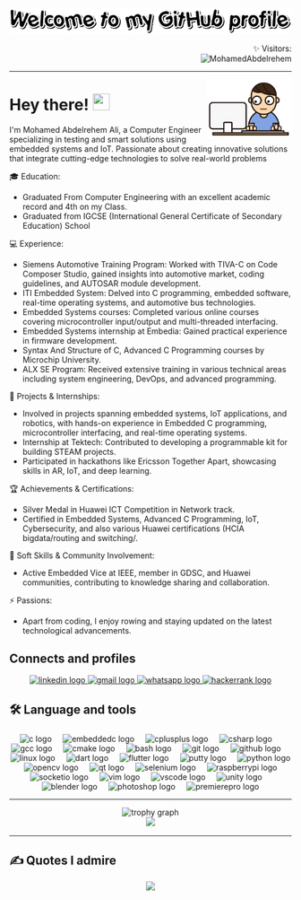 <div align="center">
	<img src = "./images/Welcome.gif" > 
</div>

<p align="right">✨ Visitors: <br>   <img src="https://komarev.com/ghpvc/?username=MohamedAbdelrehem" alt="MohamedAbdelrehem" /> </p>

---------------------------------------------------------------------------------------------------------------------------------------------------------------------------------


<img width="30%" align="right" alt="Github" src="./images/coding.gif" />


# Hey there! <img src = "https://raw.githubusercontent.com/rahulbanerjee26/githubProfileReadmeGenerator/main/gifs/wave.gif" width = 30px height='30px'> 
I'm Mohamed Abdelrehem Ali, a Computer Engineer specializing in testing and smart solutions using embedded systems and IoT. Passionate about creating innovative solutions that integrate cutting-edge technologies to solve real-world problems

🎓 Education:
- Graduated From Computer Engineering with an excellent academic record and 4th on my Class.
- Graduated from IGCSE (International General Certificate of Secondary Education) School

💻 Experience:
- Siemens Automotive Training Program: Worked with TIVA-C on Code Composer Studio, gained insights into automotive market, coding guidelines, and AUTOSAR module development.
- ITI Embedded System: Delved into C programming, embedded software, real-time operating systems, and automotive bus technologies.
- Embedded Systems courses: Completed various online courses covering microcontroller input/output and multi-threaded interfacing.
- Embedded Systems internship at Embedia: Gained practical experience in firmware development.
- Syntax And Structure of C, Advanced C Programming courses by Microchip University.
- ALX SE Program: Received extensive training in various technical areas including system engineering, DevOps, and advanced programming.

🚀 Projects & Internships:
- Involved in projects spanning embedded systems, IoT applications, and robotics, with hands-on experience in Embedded C programming, microcontroller interfacing, and real-time operating systems.
- Internship at Tektech: Contributed to developing a programmable kit for building STEAM projects.
- Participated in hackathons like Ericsson Together Apart, showcasing skills in AR, IoT, and deep learning.

🏆 Achievements & Certifications:
- Silver Medal in Huawei ICT Competition in Network track.
- Certified in Embedded Systems, Advanced C Programming, IoT, Cybersecurity, and also various Huawei certifications (HCIA bigdata/routing and switching/.

🌟 Soft Skills & Community Involvement:
- Active Embedded Vice at IEEE, member in GDSC, and Huawei communities, contributing to knowledge sharing and collaboration.

⚡ Passions:
- Apart from coding, I enjoy rowing and staying updated on the latest technological advancements.

</p>


###

<h2 align="left">Connects and profiles</h2>
<div align="center">
  <a href="https://www.linkedin.com/in/mohamed-abdelrehem/" target="_blank">
    <img src="https://img.shields.io/static/v1?message=LinkedIn&logo=linkedin&label=&color=0077B5&logoColor=white&labelColor=&style=for-the-badge" height="25" alt="linkedin logo"  />
  </a>
  <a href="mailto:mohamedabdelrehem32@gmail.com" target="_blank">
    <img src="https://img.shields.io/static/v1?message=Gmail&logo=gmail&label=&color=D14836&logoColor=white&labelColor=&style=for-the-badge" height="25" alt="gmail logo"  />
  </a>
  <a href="https://wa.me/+201011929211" target="_blank">
    <img src="https://img.shields.io/static/v1?message=Whatsapp&logo=whatsapp&label=&color=25D366&logoColor=white&labelColor=&style=for-the-badge" height="25" alt="whatsapp logo"  />
  </a>
  <a href="https://www.hackerrank.com/profile/mohamedabdelreh2" target="_blank">
    <img src="https://img.shields.io/static/v1?message=HackerRank&logo=hackerrank&label=&color=2EC866&logoColor=white&labelColor=&style=for-the-badge" height="25" alt="hackerrank logo"  />
  </a>
</div>

###

###

<h2 align="left">🛠 Language and tools</h2>

###

<div align="center">
  <img src="https://cdn.jsdelivr.net/gh/devicons/devicon/icons/c/c-original.svg" height="40" alt="c logo"  />
  <img width="12" />
  <img src="https://cdn.jsdelivr.net/gh/devicons/devicon/icons/embeddedc/embeddedc-original.svg" height="40" alt="embeddedc logo"  />
  <img width="12" />
  <img src="https://cdn.jsdelivr.net/gh/devicons/devicon/icons/cplusplus/cplusplus-original.svg" height="40" alt="cplusplus logo"  />
  <img width="12" />
  <img src="https://cdn.jsdelivr.net/gh/devicons/devicon/icons/csharp/csharp-original.svg" height="40" alt="csharp logo"  />
  <img width="12" />
  <img src="https://cdn.jsdelivr.net/gh/devicons/devicon/icons/gcc/gcc-original.svg" height="40" alt="gcc logo"  />
  <img width="12" />
  <img src="https://cdn.jsdelivr.net/gh/devicons/devicon/icons/cmake/cmake-original.svg" height="40" alt="cmake logo"  />
  <img width="12" />
  <img src="https://cdn.jsdelivr.net/gh/devicons/devicon/icons/bash/bash-original.svg" height="40" alt="bash logo"  />
  <img width="12" />
  <img src="https://cdn.jsdelivr.net/gh/devicons/devicon/icons/git/git-original.svg" height="40" alt="git logo"  />
  <img width="12" />
  <img src="https://cdn.jsdelivr.net/gh/devicons/devicon/icons/github/github-original.svg" height="40" alt="github logo"  />
  <img width="12" />
  <img src="https://cdn.jsdelivr.net/gh/devicons/devicon/icons/linux/linux-original.svg" height="40" alt="linux logo"  />
  <img width="12" />
  <img src="https://cdn.jsdelivr.net/gh/devicons/devicon/icons/dart/dart-original.svg" height="40" alt="dart logo"  />
  <img width="12" />
  <img src="https://cdn.jsdelivr.net/gh/devicons/devicon/icons/flutter/flutter-original.svg" height="40" alt="flutter logo"  />
  <img width="12" />
  <img src="https://cdn.jsdelivr.net/gh/devicons/devicon/icons/putty/putty-original.svg" height="40" alt="putty logo"  />
  <img width="12" />
  <img src="https://cdn.jsdelivr.net/gh/devicons/devicon/icons/python/python-original.svg" height="40" alt="python logo"  />
  <img width="12" />
  <img src="https://cdn.jsdelivr.net/gh/devicons/devicon/icons/opencv/opencv-original.svg" height="40" alt="opencv logo"  />
  <img width="12" />
  <img src="https://cdn.jsdelivr.net/gh/devicons/devicon/icons/qt/qt-original.svg" height="40" alt="qt logo"  />
  <img width="12" />
  <img src="https://cdn.jsdelivr.net/gh/devicons/devicon/icons/selenium/selenium-original.svg" height="40" alt="selenium logo"  />
  <img width="12" />
  <img src="https://cdn.jsdelivr.net/gh/devicons/devicon/icons/raspberrypi/raspberrypi-original.svg" height="40" alt="raspberrypi logo"  />
  <img width="12" />
  <img src="https://cdn.jsdelivr.net/gh/devicons/devicon/icons/socketio/socketio-original.svg" height="40" alt="socketio logo"  />
  <img width="12" />
  <img src="https://cdn.jsdelivr.net/gh/devicons/devicon/icons/vim/vim-original.svg" height="40" alt="vim logo"  />
  <img width="12" />
  <img src="https://cdn.jsdelivr.net/gh/devicons/devicon/icons/vscode/vscode-original.svg" height="40" alt="vscode logo"  />
  <img width="12" />
  <img src="https://cdn.jsdelivr.net/gh/devicons/devicon/icons/unity/unity-original.svg" height="40" alt="unity logo"  />
  <img width="12" />
  <img src="https://cdn.jsdelivr.net/gh/devicons/devicon/icons/blender/blender-original.svg" height="40" alt="blender logo"  />
  <img width="12" />
  <img src="https://cdn.jsdelivr.net/gh/devicons/devicon/icons/photoshop/photoshop-plain.svg" height="40" alt="photoshop logo"  />
  <img width="12" />
  <img src="https://cdn.jsdelivr.net/gh/devicons/devicon/icons/premierepro/premierepro-plain.svg" height="40" alt="premierepro logo"  />
</div>

---

<div align="center">
  <img src="https://github-profile-trophy.vercel.app?username=MohamedAbdelrehem&theme=dracula&column=-1&row=1&margin-w=8&margin-h=8&no-bg=false&no-frame=false&order=4" height="150" alt="trophy graph"  />
</div>
<div align="center">
  <img src="https://streak-stats.demolab.com?user=MohamedAbdelrehem&locale=en&mode=weekly&theme=tokyonight&hide_border=false&border_radius=5&order=3"  />
</div>



---------------------------------------------------------------------------------------------------------------------------------------------------------------------------------
<h2 align="left">✍️ Quotes I admire</h2>
<div align="center">
<img src="https://quotes-github-readme.vercel.app/api?type=horizontal&theme=dracula"/>
</div>


<!--
<h2 align="left">🚀 Projects</h2>

<table align="center">
  <tr>
    <td align="center">
      <a href="https://github.com/MohamedAbdelrehem/project1">
        <img src="https://via.placeholder.com/150" alt="Project 1" />
      </a>
      <br />
      <a href="https://github.com/MohamedAbdelrehem/project1">Project 1</a>
    </td>
    <td align="center">
      <a href="https://github.com/MohamedAbdelrehem/project2">
        <img src="https://via.placeholder.com/150" alt="Project 2" />
      </a>
      <br />
      <a href="https://github.com/MohamedAbdelrehem/project2">Project 2</a>
    </td>
    <td align="center">
      <a href="https://github.com/MohamedAbdelrehem/project3">
        <img src="https://via.placeholder.com/150" alt="Project 3" />
      </a>
      <br />
      <a href="https://github.com/MohamedAbdelrehem/project3">Project 3</a>
    </td>
  </tr>
  <tr>
    <td align="center">
      <a href="https://github.com/MohamedAbdelrehem/project4">
        <img src="https://via.placeholder.com/150" alt="Project 4" />
      </a>
      <br />
      <a href="https://github.com/MohamedAbdelrehem/project4">Project 4</a>
    </td>
    <td align="center">
      <a href="https://github.com/MohamedAbdelrehem/project5">
        <img src="https://via.placeholder.com/150" alt="Project 5" />
      </a>
      <br />
      <a href="https://github.com/MohamedAbdelrehem/project5">Project 5</a>
    </td>
    <td align="center">
      <a href="https://github.com/MohamedAbdelrehem/project6">
        <img src="https://via.placeholder.com/150" alt="Project 6" />
      </a>
      <br />
      <a href="https://github.com/MohamedAbdelrehem/project6">Project 6</a>
    </td>
  </tr>
</table>


## 🚀 Projects

| Project | Description |
|---|---|
| [![Project 1 Image](https://via.placeholder.com/150)](https://github.com/your-username/project1) | A brief description of Project 1. |
| [![Project 2 Image](https://via.placeholder.com/150)](https://github.com/your-username/project2) | A brief description of Project 2, highlighting its key features and functionalities. |
| [![Project 3 Image](https://via.placeholder.com/150)](https://github.com/your-username/project3) |  This project focuses on... (add a short description)|
<h2 align="left">🚀 Projects</h2>

<table align="center">
  <tr>
    <td align="center">
      <a href="https://github.com/MohamedAbdelrehem/project1">
        <img src="https://daxg39y63pxwu.cloudfront.net/images/blog/image-processing-projects-ideas/image_69273349441655281868612.png" alt="Project 1" />
      </a>
      <br />
      <a href="https://github.com/MohamedAbdelrehem/project1">
	      "Smart logistic sysytem  helpasdnaskndlkascasdasdasdsuiabncoklsdmzxlkcmujsfkzdvncmoslkDBvcuhznsodlkcnkjkdfxbijdcnoslkd"</a>
    </td>
    <!-- Add more columns for additional projects 
  </tr>
</table>
--->
